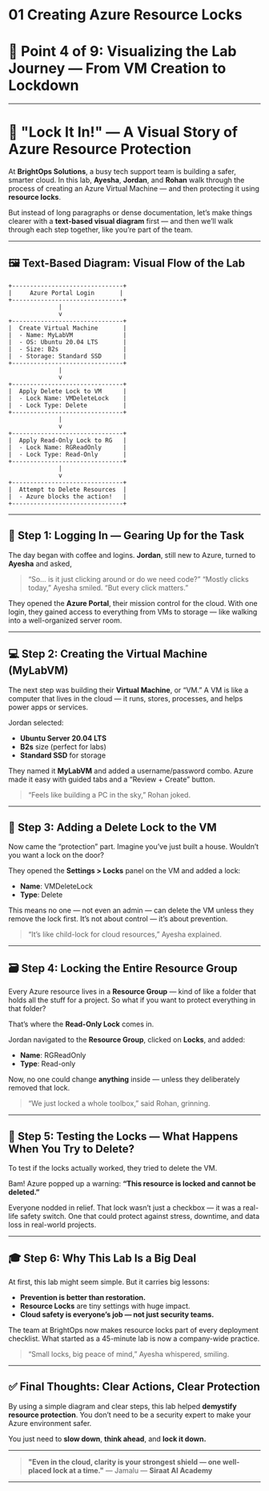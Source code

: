# 01 Creating Azure Resource Locks

# 🔹 Point 4 of 9: Visualizing the Lab Journey — From VM Creation to Lockdown

---

# 🧭 **"Lock It In!" — A Visual Story of Azure Resource Protection**

At **BrightOps Solutions**, a busy tech support team is building a safer, smarter cloud. In this lab, **Ayesha**, **Jordan**, and **Rohan** walk through the process of creating an Azure Virtual Machine — and then protecting it using **resource locks**.

But instead of long paragraphs or dense documentation, let’s make things clearer with a **text-based visual diagram** first — and then we’ll walk through each step together, like you’re part of the team.

---

## 🖼️ **Text-Based Diagram: Visual Flow of the Lab**

```
+-------------------------------+
|     Azure Portal Login       |
+-------------------------------+
              |
              v
+-------------------------------+
|  Create Virtual Machine       |
|  - Name: MyLabVM              |
|  - OS: Ubuntu 20.04 LTS       |
|  - Size: B2s                  |
|  - Storage: Standard SSD      |
+-------------------------------+
              |
              v
+-------------------------------+
|  Apply Delete Lock to VM      |
|  - Lock Name: VMDeleteLock    |
|  - Lock Type: Delete          |
+-------------------------------+
              |
              v
+-------------------------------+
|  Apply Read-Only Lock to RG   |
|  - Lock Name: RGReadOnly      |
|  - Lock Type: Read-Only       |
+-------------------------------+
              |
              v
+-------------------------------+
|  Attempt to Delete Resources  |
|  - Azure blocks the action!   |
+-------------------------------+
```

---

## 🔧 **Step 1: Logging In — Gearing Up for the Task**

The day began with coffee and logins. **Jordan**, still new to Azure, turned to **Ayesha** and asked,

> “So… is it just clicking around or do we need code?”
> “Mostly clicks today,” Ayesha smiled. “But every click matters.”

They opened the **Azure Portal**, their mission control for the cloud. With one login, they gained access to everything from VMs to storage — like walking into a well-organized server room.

---

## 💻 **Step 2: Creating the Virtual Machine (MyLabVM)**

The next step was building their **Virtual Machine**, or “VM.” A VM is like a computer that lives in the cloud — it runs, stores, processes, and helps power apps or services.

Jordan selected:

* **Ubuntu Server 20.04 LTS**
* **B2s** size (perfect for labs)
* **Standard SSD** for storage

They named it **MyLabVM** and added a username/password combo. Azure made it easy with guided tabs and a “Review + Create” button.

> “Feels like building a PC in the sky,” Rohan joked.

---

## 🔐 **Step 3: Adding a Delete Lock to the VM**

Now came the “protection” part. Imagine you’ve just built a house. Wouldn’t you want a lock on the door?

They opened the **Settings > Locks** panel on the VM and added a lock:

* **Name**: VMDeleteLock
* **Type**: Delete

This means no one — not even an admin — can delete the VM unless they remove the lock first. It’s not about control — it’s about prevention.

> “It’s like child-lock for cloud resources,” Ayesha explained.

---

## 🗃️ **Step 4: Locking the Entire Resource Group**

Every Azure resource lives in a **Resource Group** — kind of like a folder that holds all the stuff for a project. So what if you want to protect everything in that folder?

That’s where the **Read-Only Lock** comes in.

Jordan navigated to the **Resource Group**, clicked on **Locks**, and added:

* **Name**: RGReadOnly
* **Type**: Read-only

Now, no one could change **anything** inside — unless they deliberately removed that lock.

> “We just locked a whole toolbox,” said Rohan, grinning.

---

## 🔄 **Step 5: Testing the Locks — What Happens When You Try to Delete?**

To test if the locks actually worked, they tried to delete the VM.

Bam! Azure popped up a warning:
**“This resource is locked and cannot be deleted.”**

Everyone nodded in relief. That lock wasn’t just a checkbox — it was a real-life safety switch. One that could protect against stress, downtime, and data loss in real-world projects.

---

## 🎓 **Step 6: Why This Lab Is a Big Deal**

At first, this lab might seem simple. But it carries big lessons:

* **Prevention is better than restoration.**
* **Resource Locks** are tiny settings with huge impact.
* **Cloud safety is everyone’s job — not just security teams.**

The team at BrightOps now makes resource locks part of every deployment checklist. What started as a 45-minute lab is now a company-wide practice.

> “Small locks, big peace of mind,” Ayesha whispered, smiling.

---

## ✅ **Final Thoughts: Clear Actions, Clear Protection**

By using a simple diagram and clear steps, this lab helped **demystify resource protection**. You don’t need to be a security expert to make your Azure environment safer.

You just need to **slow down**, **think ahead**, and **lock it down.**

---

> **"Even in the cloud, clarity is your strongest shield — one well-placed lock at a time."**
> — Jamalu
> — **Siraat AI Academy**

---


